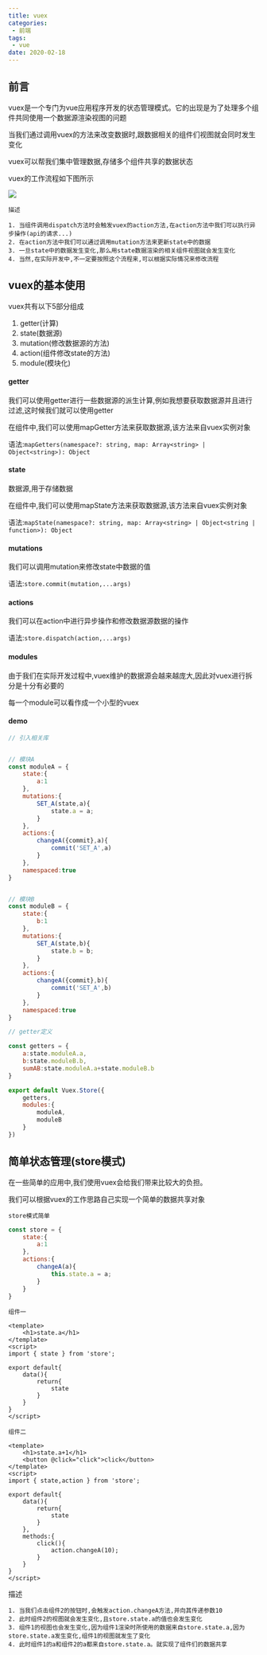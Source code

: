 ```yaml
---
title: vuex
categories:
 - 前端
tags:
 - vue
date: 2020-02-18
---
```


## 前言

vuex是一个专门为vue应用程序开发的状态管理模式。它的出现是为了处理多个组件共同使用一个数据源渲染视图的问题

当我们通过调用vuex的方法来改变数据时,跟数据相关的组件们视图就会同时发生变化

vuex可以帮我们集中管理数据,存储多个组件共享的数据状态

vuex的工作流程如下图所示

<img src="https://vuex.vuejs.org/vuex.png">

`描述`
```
1. 当组件调用dispatch方法时会触发vuex的action方法,在action方法中我们可以执行异步操作(api的请求...)
2. 在action方法中我们可以通过调用mutation方法来更新state中的数据
3. 一旦state中的数据发生变化,那么用state数据渲染的相关组件视图就会发生变化
4. 当然,在实际开发中,不一定要按照这个流程来,可以根据实际情况来修改流程
```

## vuex的基本使用

vuex共有以下5部分组成
1. getter(计算)
2. state(数据源)
3. mutation(修改数据源的方法)
4. action(组件修改state的方法)
5. module(模块化)
#### getter
我们可以使用getter进行一些数据源的派生计算,例如我想要获取数据源并且进行过滤,这时候我们就可以使用getter

在组件中,我们可以使用mapGetter方法来获取数据源,该方法来自vuex实例对象

语法:`mapGetters(namespace?: string, map: Array<string> | Object<string>): Object`

#### state

数据源,用于存储数据

在组件中,我们可以使用mapState方法来获取数据源,该方法来自vuex实例对象

语法:`mapState(namespace?: string, map: Array<string> | Object<string | function>): Object`

#### mutations

我们可以调用mutation来修改state中数据的值

语法:`store.commit(mutation,...args)`

#### actions

我们可以在action中进行异步操作和修改数据源数据的操作

语法:`store.dispatch(action,...args)`

#### modules

由于我们在实际开发过程中,vuex维护的数据源会越来越庞大,因此对vuex进行拆分是十分有必要的

每一个module可以看作成一个小型的vuex


#### demo

```js
// 引入相关库


// 模块A
const moduleA = {
    state:{
        a:1
    },
    mutations:{
        SET_A(state,a){
            state.a = a;
        }
    },
    actions:{
        changeA({commit},a){
            commit('SET_A',a)
        }
    },
    namespaced:true
}


// 模块B
const moduleB = {
    state:{
        b:1
    },
    mutations:{
        SET_A(state,b){
            state.b = b;
        }
    },
    actions:{
        changeA({commit},b){
            commit('SET_A',b)
        }
    },
    namespaced:true
}

// getter定义

const getters = {
    a:state.moduleA.a,
    b:state.moduleB.b,
    sumAB:state.moduleA.a+state.moduleB.b
}

export default Vuex.Store({
    getters,
    modules:{
        moduleA,
        moduleB
    }
})
```

## 简单状态管理(store模式)

在一些简单的应用中,我们使用vuex会给我们带来比较大的负担。

我们可以根据vuex的工作思路自己实现一个简单的数据共享对象


`store模式简单`
```js
const store = {
    state:{
        a:1
    },
    actions:{
        changeA(a){
            this.state.a = a;
        }
    }
}
```

`组件一`
```vue
<template>
    <h1>state.a</h1>
</template>
<script>
import { state } from 'store';

export default{
    data(){
        return{
            state
        }
    }
}
</script>
```

`组件二`
```vue
<template>
    <h1>state.a+1</h1>
    <button @click="click">click</button>
</template>
<script>
import { state,action } from 'store';

export default{
    data(){
        return{
            state
        }
    },
    methods:{
        click(){
            action.changeA(10);
        }
    }
}
</script>
```

描述
```
1. 当我们点击组件2的按钮时,会触发action.changeA方法,并向其传递参数10
2. 此时组件2的视图就会发生变化,且store.state.a的值也会发生变化
3. 组件1的视图也会发生变化,因为组件1渲染时所使用的数据来自store.state.a,因为store.state.a发生变化,组件1的视图就发生了变化
4. 此时组件1的a和组件2的a都来自store.state.a。就实现了组件们的数据共享
```